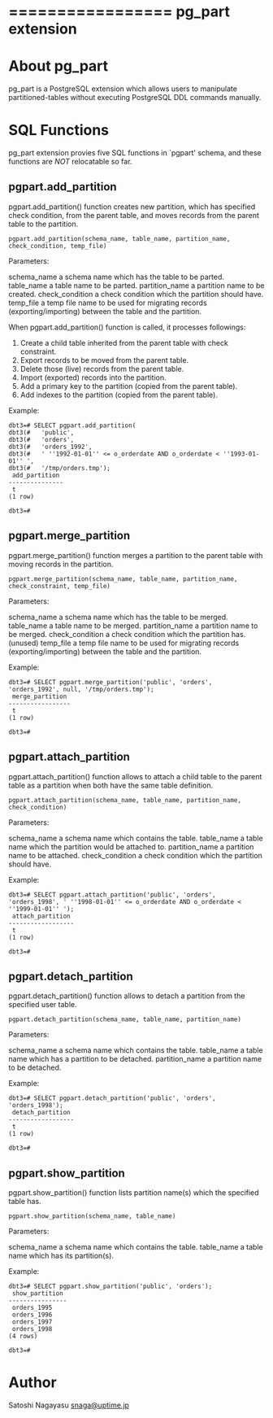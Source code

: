 =================
pg_part extension
=================


About pg_part
=============

pg_part is a PostgreSQL extension which allows users to manipulate partitioned-tables without executing PostgreSQL DDL commands manually.


SQL Functions
=============

pg_part extension provies five SQL functions in `pgpart' schema, and these functions are *NOT* relocatable so far.


pgpart.add_partition
--------------------

pgpart.add_partition() function creates new partition, which has specified check condition, from the parent table, and moves records from the parent table to the partition.

    pgpart.add_partition(schema_name, table_name, partition_name, check_condition, temp_file)

Parameters:

schema_name
  a schema name which has the table to be parted.
table_name
  a table name to be parted.
partition_name
  a partition name to be created.
check_condition
  a check condition which the partition should have.
temp_file
  a temp file name to be used for migrating records (exporting/importing) between the table and the partition.

When pgpart.add_partition() function is called, it processes followings:

1. Create a child table inherited from the parent table with check constraint.
2. Export records to be moved from the parent table.
3. Delete those (live) records from the parent table.
4. Import (exported) records into the partition.
5. Add a primary key to the partition (copied from the parent table).
6. Add indexes to the partition (copied from the parent table).

Example:

    dbt3=# SELECT pgpart.add_partition(
    dbt3(#   'public',
    dbt3(#   'orders',
    dbt3(#   'orders_1992',
    dbt3(#   ' ''1992-01-01'' <= o_orderdate AND o_orderdate < ''1993-01-01'' ',
    dbt3(#   '/tmp/orders.tmp');
     add_partition
    ---------------
     t
    (1 row)
    
    dbt3=#


pgpart.merge_partition
----------------------

pgpart.merge_partition() function merges a partition to the parent table with moving records in the partition.

    pgpart.merge_partition(schema_name, table_name, partition_name, check_constraint, temp_file)

Parameters:

schema_name
  a schema name which has the table to be merged.
table_name
  a table name to be merged.
partition_name
  a partition name to be merged.
check_condition
  a check condition which the partition has. (unused)
temp_file
  a temp file name to be used for migrating records (exporting/importing) between the table and the partition.

Example:

    dbt3=# SELECT pgpart.merge_partition('public', 'orders', 'orders_1992', null, '/tmp/orders.tmp');
     merge_partition
    -----------------
     t
    (1 row)
    
    dbt3=# 


pgpart.attach_partition
-----------------------

pgpart.attach_partition() function allows to attach a child table to the parent table as a partition when both have the same table definition.

    pgpart.attach_partition(schema_name, table_name, partition_name, check_condition)

Parameters:

schema_name
  a schema name which contains the table.
table_name
  a table name which the partition would be attached to.
partition_name
  a partition name to be attached.
check_condition
  a check condition which the partition should have.

Example:

    dbt3=# SELECT pgpart.attach_partition('public', 'orders', 'orders_1998', ' ''1998-01-01'' <= o_orderdate AND o_orderdate < ''1999-01-01'' ');
     attach_partition
    ------------------
     t
    (1 row)
    
    dbt3=# 


pgpart.detach_partition
-----------------------

pgpart.detach_partition() function allows to detach a partition from the specified user table.

    pgpart.detach_partition(schema_name, table_name, partition_name)

Parameters:

schema_name
  a schema name which contains the table.
table_name
  a table name which has a partition to be detached.
partition_name
  a partition name to be detached.

Example:

    dbt3=# SELECT pgpart.detach_partition('public', 'orders', 'orders_1998');
     detach_partition
    ------------------
     t
    (1 row)
    
    dbt3=# 


pgpart.show_partition
---------------------

pgpart.show_partition() function lists partition name(s) which the specified table has.

    pgpart.show_partition(schema_name, table_name)

Parameters:

schema_name
  a schema name which contains the table.
table_name
  a table name which has its partition(s).

Example:

    dbt3=# SELECT pgpart.show_partition('public', 'orders');
     show_partition
    ----------------
     orders_1995
     orders_1996
     orders_1997
     orders_1998
    (4 rows)
    
    dbt3=# 


Author
======

Satoshi Nagayasu <snaga@uptime.jp>


